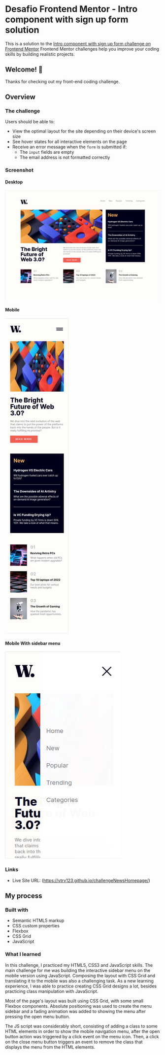 # Desafio Frontend Mentor - Intro component with sign up form solution

This is a solution to the [Intro component with sign up form challenge on Frontend Mentor](https://www.frontendmentor.io/challenges/intro-component-with-signup-form-5cf91bd49edda32581d28fd1) Frontend Mentor challenges help you improve your coding skills by building realistic projects. 

## Welcome! 👋

Thanks for checking out my front-end coding challenge.

## Overview

### The challenge

Users should be able to:

- View the optimal layout for the site depending on their device's screen size
- See hover states for all interactive elements on the page
- Receive an error message when the `form` is submitted if:
  - The `input` fields are empty
  - The email address is not formatted correctly

### Screenshot
#### Desktop
![](./screenshot-desktop.png)

#### Mobile
![](./screenshot-mobile.png)

#### Mobile With sidebar menu
![](./screenshot-mobile-sidebar.png)

### Links

- Live Site URL: (https://vtrv123.github.io/challengeNewsHomepage/)

## My process

### Built with

- Semantic HTML5 markup
- CSS custom properties
- Flexbox
- CSS Grid
- JavaScript

### What I learned

In this challenge, I practiced my HTML5, CSS3 and JavaScript skills. The main challenge for me was building the interactive sidebar menu on the mobile version using JavaScript. Composing the layout with CSS Grid and translating it to the mobile was also a challenging task. As a new learning experience, I was able to practice creating CSS Grid designs a lot, besides practicing class manipulation with JavaScript.

Most of the page's layout was built using CSS Grid, with some small Flexbox components. Absolute positioning was used to create the menu sidebar and a fading animation was added to showing the menu after pressing the open menu button.

The JS script was considerably short, consisting of adding a class to some HTML elements in order to show the mobile navigation menu, after the open button action was triggered by a click event on the menu icon. Then, a click on the close menu button triggers an event to remove the class that displays the menu from the HTML elements.
